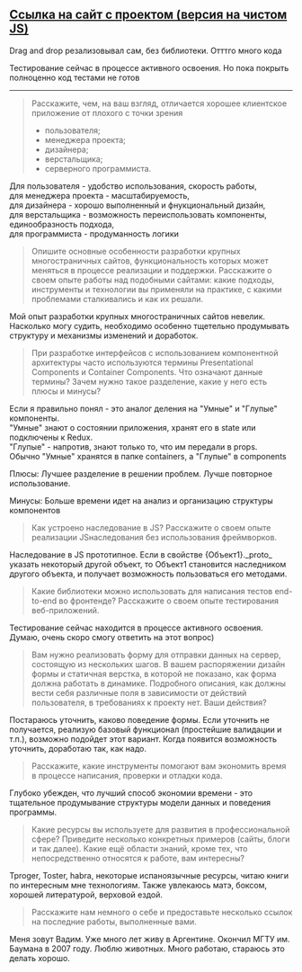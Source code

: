 <h2><a href='https://leng-project.firebaseapp.com/'>Ссылка на сайт с проектом (версия на чистом JS)</a></h2
<p>Drag and drop резализовывал сам, без библиотеки. Отттго много кода</p>  
<p>Тестирование сейчас в процессе активного освоения. Но пока покрыть полноценно код тестами не готов</p>
<hr/>


<blockquote>
Расскажите, чем, на ваш взгляд, отличается хорошее клиентское приложение от
плохого с точки зрения
  <ul>
    <li>
      пользователя;
    </li>
    <li>
      менеджера проекта;
    </li>
    <li>
      дизайнера;
    </li>
    <li>
      верстальщика;
    </li>
    <li>
      серверного программиста.
    </li>
  </ul>
</blockquote>
Для пользователя - удобство использования, скорость работы,<br/>
для менеджера проекта - масштабируемость,<br/>
для дизайнера - хорошо выполненный и фнукциональный дизайн,<br/>
для верстальщика - возможность переиспользовать компоненты, единообразность подхода,<br/>
для программиста - продуманность логики<br/>

<blockquote>
   Опишите основные особенности разработки крупных многостраничных сайтов, функциональность которых может меняться в процессе    реализации и поддержки.
   Расскажите о своем опыте работы над подобными сайтами: какие подходы, инструменты и технологии вы применяли на практике, с    какими проблемами сталкивались и как их решали.
</blockquote>  

Мой опыт разработки крупных многостраничных сайтов невелик. Насколько могу судить, необходимо особенно тщетельно
продумывать структуру и механизмы изменений и доработок.

<blockquote>
При разработке интерфейсов с использованием компонентной архитектуры часто
используются термины Presentational Сomponents и Сontainer Сomponents. Что
означают данные термины? Зачем нужно такое разделение, какие у него есть
плюсы и минусы?
</blockquote>
Если я правильно понял - это аналог деления на "Умные" и "Глупые" компоненты.<br/>
"Умные" знают о состоянии приложения, хранят его в state или подключены к Redux.<br/>
"Глупые" - напротив, знают только то, что им передали в props.<br/>
Обычно "Умные" хранятся в папке containers, а "Глупые" в сomponents<br/>

Плюсы: Лучшее разделение в решении проблем.
Лучше повторное использование.<br/>

Минусы: Больше времени идет на анализ и организацию структуры компонентов<br/>

<blockquote>
Как устроено наследование в JS? Расскажите о своем опыте реализации JSнаследования
без использования фреймворков.
</blockquote>    
Наследование в JS прототипное. Если в свойстве {Объект1}._proto_ указать некоторый другой объект, то Объект1
становится наследником другого объекта, и получает возможность пользоваться его методами.


<blockquote>  
Какие библиотеки можно использовать для написания тестов end-to-end во
фронтенде? Расскажите о своем опыте тестирования веб-приложений.
</blockquote>    
Тестирование сейчас находится в процессе активного освоения. Думаю, очень скоро смогу ответить на этот вопрос)

<blockquote>  
Вам нужно реализовать форму для отправки данных на сервер, состоящую из
нескольких шагов. В вашем распоряжении дизайн формы и статичная верстка, в
которой не показано, как форма должна работать в динамике. Подробного
описания, как должны вести себя различные поля в зависимости от действий
пользователя, в требованиях к проекту нет. Ваши действия?
</blockquote>    
Постараюсь уточнить, каково поведение формы. Если уточнить не получается,
реализую базовый функционал (простейшие валидации и т.п.), возможно подойдет этот вариант.
Когда появится возможность уточнить, доработаю так, как надо.

<blockquote>  
Расскажите, какие инструменты помогают вам экономить время в процессе
написания, проверки и отладки кода.
</blockquote>    
Глубоко убежден, что лучший способ экономии времени - это тщательное продумывание структуры модели данных и поведения программы.

<blockquote>  
Какие ресурсы вы используете для развития в профессиональной сфере? Приведите
несколько конкретных примеров (сайты, блоги и так далее).
Какие ещё области знаний, кроме тех, что непосредственно относятся к работе,
вам интересны?
</blockquote>    
Tproger, Toster, habra, некоторые испаноязычные ресурсы, читаю книги по интересным мне технологиям.
Также увлекаюсь матэ, боксом, хорошей литературой, верховой ездой.

<blockquote>  
Расскажите нам немного о себе и предоставьте несколько ссылок на последние
работы, выполненные вами.
</blockquote>    

Меня зовут Вадим. Уже много лет живу в Аргентине. Окончил МГТУ им. Баумана в 2007 году.
Люблю животных. Много работаю, стараюсь это делать хорошо.
